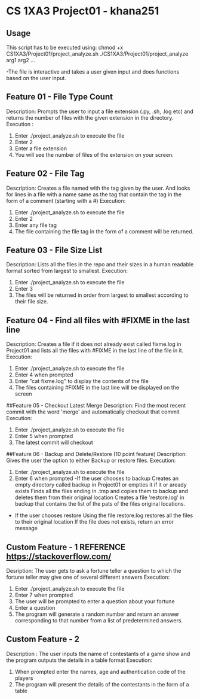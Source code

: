 # CS 1XA3 Project01 - khana251
## Usage 
This script has to be executed using:
chmod +x CS1XA3/Project01/project_analyze.sh
./CS1XA3/Project01/project_analyze arg1 arg2 ...

-The file is interactive and takes a user given input and does functions based on the user input.


## Feature 01 - File Type Count
Description: Prompts the user to input a file extension (.py, .sh, .log etc) and returns the number of files with the given extension in the directory.
Execution : 
1. Enter ./project_analyze.sh to execute the file
2. Enter 2
3. Enter a file extension
4. You will see the number of files of the extension on your screen.

## Feature 02 - File Tag
Description: Creates a file named with the tag given by the user. And looks for lines in a file with a name same as the tag that contain the tag in the form of a comment (starting with a #)
Execution:
1. Enter ./project_analyze.sh to execute the file
2. Enter 2
3. Enter any file tag
4. The file containing the file tag in the form of a comment will be returned.

## Feature 03 - File Size List
Description: Lists all the files in the repo and their sizes in a human readable format sorted from largest to smallest.
Execution: 
1. Enter ./project_analyze.sh to execute the file
2. Enter 3
3. The files will be returned in order from largest to smallest according to their file size.

## Feature 04 - Find all files with #FIXME in the last line
Description: Creates a file if it does not already exist called fixme.log in Project01 and lists all the files with #FIXME in the last line of the file in it.
Execution:
1. Enter ./project_analyze.sh to execute the file
2. Enter 4 when prompted
3. Enter "cat fixme.log" to display the contents of the file
4. The files containing #FIXME in the last line will be displayed on the screen

##Feature 05 - Checkout Latest Merge
Description: Find the most recent commit with the word 'merge' and automatically checkout that commit
Execution:
1. Enter ./project_analyze.sh to execute the file
2. Enter 5 when prompted
3. The latest commit will checkout

##Feature 06 - Backup and Delete/Restore (10 point feature)
Description: Gives the user the option to either Backup or restore files.
Execution:
1. Enter ./project_analyze.sh to execute the file
2. Enter 6 when prompted
-If the user chooses to backup
	Creates an empty directory called backup in Project01 or empties it if it or aready exists
	Finds all the files ending in .tmp and copies them to backup and deletes them from their original location
	Creates a file 'restore.log' in backup that contains the list of the pats of the files original locations.
- If the user chooses restore
	Using the file restore.log restores all the files to their original location
	If the file does not exists, return an error message

## Custom Feature - 1 REFERENCE https://stackoverflow.com/ 
Desription: The user gets to ask a fortune teller a question to which the fortune teller may give one of several different answers
Execution:
1. Enter ./project_analyze.sh to execute the file
2. Enter 7 when prompted
3. The user will be prompted to enter a question about your fortune
4. Enter a question
5. The program will generate a random number and return an answer corresponding to that number from a list of predetermined answers. 

## Custom Feature - 2
Description : The user inputs the name of contestants of a game show and the program outputs the details in a table format
Execution:
1. When prompted enter the names, age and authentication code of the players
2. The program will present the details of the contestants in the form of a table 
